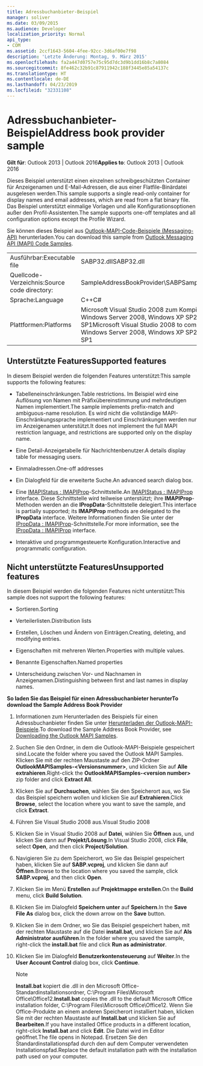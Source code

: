```yaml
---
title: Adressbuchanbieter-Beispiel
manager: soliver
ms.date: 03/09/2015
ms.audience: Developer
localization_priority: Normal
api_type:
- COM
ms.assetid: 2ccf1643-5604-4fee-92cc-3d6af00e7f98
description: 'Letzte Änderung: Montag, 9. März 2015'
ms.openlocfilehash: fa2a447d0757e75c95d7dc3d9b1dd16b8c7a8084
ms.sourcegitcommit: 8fe462c32b91c87911942c188f3445e85a54137c
ms.translationtype: HT
ms.contentlocale: de-DE
ms.lasthandoff: 04/23/2019
ms.locfileid: "32331108"
---
```

# <a name="address-book-provider-sample"></a><span data-ttu-id="28f9a-103">Adressbuchanbieter-Beispiel</span><span class="sxs-lookup"><span data-stu-id="28f9a-103">Address book provider sample</span></span>

  
  
<span data-ttu-id="28f9a-104">**Gilt für**: Outlook 2013 | Outlook 2016</span><span class="sxs-lookup"><span data-stu-id="28f9a-104">**Applies to**: Outlook 2013 | Outlook 2016</span></span> 
  
<span data-ttu-id="28f9a-105">Dieses Beispiel unterstützt einen einzelnen schreibgeschützten Container für Anzeigenamen und E-Mail-Adressen, die aus einer Flatfile-Binärdatei ausgelesen werden.</span><span class="sxs-lookup"><span data-stu-id="28f9a-105">This sample supports a single read-only container for display names and email addresses, which are read from a flat binary file.</span></span> <span data-ttu-id="28f9a-106">Das Beispiel unterstützt einmalige Vorlagen und alle Konfigurationsoptionen außer den Profil-Assistenten.</span><span class="sxs-lookup"><span data-stu-id="28f9a-106">The sample supports one-off templates and all configuration options except the Profile Wizard.</span></span>
  
<span data-ttu-id="28f9a-107">Sie können dieses Beispiel aus [Outlook-MAPI-Code-Beispiele (Messaging-API)](https://go.microsoft.com/fwlink/?LinkId=129740
) herunterladen.</span><span class="sxs-lookup"><span data-stu-id="28f9a-107">You can download this sample from [Outlook Messaging API (MAPI) Code Samples](https://go.microsoft.com/fwlink/?LinkId=129740
).</span></span>
  
|||
|:-----|:-----|
|<span data-ttu-id="28f9a-108">Ausführbar:</span><span class="sxs-lookup"><span data-stu-id="28f9a-108">Executable file</span></span>  <br/> |<span data-ttu-id="28f9a-109">SABP32.dll</span><span class="sxs-lookup"><span data-stu-id="28f9a-109">SABP32.dll</span></span>  <br/> |
| <span data-ttu-id="28f9a-110">Quellcode-Verzeichnis:</span><span class="sxs-lookup"><span data-stu-id="28f9a-110">Source code directory:</span></span>  <br/> |<span data-ttu-id="28f9a-111">SampleAddressBookProvider\SABP</span><span class="sxs-lookup"><span data-stu-id="28f9a-111">SampleAddressBookProvider\SABP</span></span>  <br/> |
|<span data-ttu-id="28f9a-112">Sprache:</span><span class="sxs-lookup"><span data-stu-id="28f9a-112">Language</span></span>  <br/> |<span data-ttu-id="28f9a-113">C++</span><span class="sxs-lookup"><span data-stu-id="28f9a-113">C#</span></span>  <br/> |
|<span data-ttu-id="28f9a-114">Plattformen:</span><span class="sxs-lookup"><span data-stu-id="28f9a-114">Platforms</span></span>  <br/> |<span data-ttu-id="28f9a-115">Microsoft Visual Studio 2008 zum Kompilieren für Windows Vista, Windows Server 2008, Windows XP SP2 und Windows Server 2003 SP1</span><span class="sxs-lookup"><span data-stu-id="28f9a-115">Microsoft Visual Studio 2008 to compile for Windows Vista, Windows Server 2008, Windows XP SP2, and Windows Server 2003 SP1</span></span>  <br/> |
   
## <a name="supported-features"></a><span data-ttu-id="28f9a-116">Unterstützte Features</span><span class="sxs-lookup"><span data-stu-id="28f9a-116">Supported features</span></span>

<span data-ttu-id="28f9a-117">In diesem Beispiel werden die folgenden Features unterstützt:</span><span class="sxs-lookup"><span data-stu-id="28f9a-117">This sample supports the following features:</span></span>
  
- <span data-ttu-id="28f9a-118">Tabelleneinschränkungen.</span><span class="sxs-lookup"><span data-stu-id="28f9a-118">Table restrictions.</span></span> <span data-ttu-id="28f9a-119">Im Beispiel wird eine Auflösung von Namen mit Präfixübereinstimmung und mehrdeutigen Namen implementiert.</span><span class="sxs-lookup"><span data-stu-id="28f9a-119">The sample implements prefix-match and ambiguous-name resolution.</span></span> <span data-ttu-id="28f9a-120">Es wird nicht die vollständige MAPI-Einschränkungssprache implementiert und Einschränkungen werden nur im Anzeigenamen unterstützt.</span><span class="sxs-lookup"><span data-stu-id="28f9a-120">It does not implement the full MAPI restriction language, and restrictions are supported only on the display name.</span></span>
    
- <span data-ttu-id="28f9a-121">Eine Detail-Anzeigetabelle für Nachrichtenbenutzer.</span><span class="sxs-lookup"><span data-stu-id="28f9a-121">A details display table for messaging users.</span></span> 
    
- <span data-ttu-id="28f9a-122">Einmaladressen.</span><span class="sxs-lookup"><span data-stu-id="28f9a-122">One-off addresses</span></span>
    
- <span data-ttu-id="28f9a-123">Ein Dialogfeld für die erweiterte Suche.</span><span class="sxs-lookup"><span data-stu-id="28f9a-123">An advanced search dialog box.</span></span>
    
- <span data-ttu-id="28f9a-124">Eine [IMAPIStatus : IMAPIProp](imapistatusimapiprop.md)-Schnittstelle.</span><span class="sxs-lookup"><span data-stu-id="28f9a-124">An [IMAPIStatus : IMAPIProp](imapistatusimapiprop.md) interface.</span></span> <span data-ttu-id="28f9a-125">Diese Schnittstelle wird teilweise unterstützt; ihre **IMAPIProp**-Methoden werden an die **IPropData**-Schnittstelle delegiert.</span><span class="sxs-lookup"><span data-stu-id="28f9a-125">This interface is partially supported; its **IMAPIProp** methods are delegated to the **IPropData** interface.</span></span> <span data-ttu-id="28f9a-126">Weitere Informationen finden Sie unter der [IPropData : IMAPIProp](ipropdataimapiprop.md)-Schnittstelle.</span><span class="sxs-lookup"><span data-stu-id="28f9a-126">For more information, see the [IPropData : IMAPIProp](ipropdataimapiprop.md) interface.</span></span> 
    
- <span data-ttu-id="28f9a-127">Interaktive und programmgesteuerte Konfiguration.</span><span class="sxs-lookup"><span data-stu-id="28f9a-127">Interactive and programmatic configuration.</span></span>
    
## <a name="unsupported-features"></a><span data-ttu-id="28f9a-128">Nicht unterstützte Features</span><span class="sxs-lookup"><span data-stu-id="28f9a-128">Unsupported features</span></span>

<span data-ttu-id="28f9a-129">In diesem Beispiel werden die folgenden Features nicht unterstützt:</span><span class="sxs-lookup"><span data-stu-id="28f9a-129">This sample does not support the following features:</span></span>
  
- <span data-ttu-id="28f9a-130">Sortieren.</span><span class="sxs-lookup"><span data-stu-id="28f9a-130">Sorting</span></span>
    
- <span data-ttu-id="28f9a-131">Verteilerlisten.</span><span class="sxs-lookup"><span data-stu-id="28f9a-131">Distribution lists</span></span>
    
- <span data-ttu-id="28f9a-132">Erstellen, Löschen und Ändern von Einträgen.</span><span class="sxs-lookup"><span data-stu-id="28f9a-132">Creating, deleting, and modifying entries.</span></span>
    
- <span data-ttu-id="28f9a-133">Eigenschaften mit mehreren Werten.</span><span class="sxs-lookup"><span data-stu-id="28f9a-133">Properties with multiple values.</span></span>
    
- <span data-ttu-id="28f9a-134">Benannte Eigenschaften.</span><span class="sxs-lookup"><span data-stu-id="28f9a-134">Named properties</span></span>
    
- <span data-ttu-id="28f9a-135">Unterscheidung zwischen Vor- und Nachnamen in Anzeigenamen.</span><span class="sxs-lookup"><span data-stu-id="28f9a-135">Distinguishing between first and last names in display names.</span></span>
    
 <span data-ttu-id="28f9a-136">**So laden Sie das Beispiel für einen Adressbuchanbieter herunter**</span><span class="sxs-lookup"><span data-stu-id="28f9a-136">**To download the Sample Address Book Provider**</span></span>
  
1. <span data-ttu-id="28f9a-137">Informationen zum Herunterladen des Beispiels für einen Adressbuchanbieter finden Sie unter [Herunterladen der Outlook-MAPI-Beispiele](downloading-the-outlook-mapi-samples.md).</span><span class="sxs-lookup"><span data-stu-id="28f9a-137">To download the Sample Address Book Provider, see [Downloading the Outlook MAPI Samples](downloading-the-outlook-mapi-samples.md).</span></span>
    
2. <span data-ttu-id="28f9a-138">Suchen Sie den Ordner, in dem die Outlook-MAPI-Beispiele gespeichert sind.</span><span class="sxs-lookup"><span data-stu-id="28f9a-138">Locate the folder where you saved the Outlook MAPI Samples.</span></span> <span data-ttu-id="28f9a-139">Klicken Sie mit der rechten Maustaste auf den ZIP-Ordner **OutlookMAPISamples-\<Versionsnummer\>**, und klicken Sie auf **Alle extrahieren**.</span><span class="sxs-lookup"><span data-stu-id="28f9a-139">Right-click the **OutlookMAPISamples-\<version number\>** zip folder and click **Extract All**.</span></span>
    
3. <span data-ttu-id="28f9a-140">Klicken Sie auf **Durchsuchen**, wählen Sie den Speicherort aus, wo Sie das Beispiel speichern wollen und klicken Sie auf **Extrahieren**.</span><span class="sxs-lookup"><span data-stu-id="28f9a-140">Click **Browse**, select the location where you want to save the sample, and click **Extract**.</span></span>
    
4. <span data-ttu-id="28f9a-141">Führen Sie Visual Studio 2008 aus.</span><span class="sxs-lookup"><span data-stu-id="28f9a-141">Visual Studio 2008</span></span>
    
5. <span data-ttu-id="28f9a-142">Klicken Sie in Visual Studio 2008 auf **Datei**, wählen Sie **Öffnen** aus, und klicken Sie dann auf **Projekt/Lösung**.</span><span class="sxs-lookup"><span data-stu-id="28f9a-142">In Visual Studio 2008, click **File**, select **Open**, and then click **Project/Solution**.</span></span>
    
6. <span data-ttu-id="28f9a-143">Navigieren Sie zu dem Speicherort, wo Sie das Beispiel gespeichert haben, klicken Sie auf **SABP.vcproj**, und klicken Sie dann auf **Öffnen**.</span><span class="sxs-lookup"><span data-stu-id="28f9a-143">Browse to the location where you saved the sample, click **SABP.vcproj**, and then click **Open**.</span></span>
    
7. <span data-ttu-id="28f9a-144">Klicken Sie im Menü **Erstellen** auf **Projektmappe erstellen**.</span><span class="sxs-lookup"><span data-stu-id="28f9a-144">On the **Build** menu, click **Build Solution**.</span></span>
    
8. <span data-ttu-id="28f9a-145">Klicken Sie im Dialogfeld **Speichern unter** auf **Speichern**.</span><span class="sxs-lookup"><span data-stu-id="28f9a-145">In the **Save File As** dialog box, click the down arrow on the **Save** button.</span></span>
    
9. <span data-ttu-id="28f9a-146">Klicken Sie in dem Ordner, wo Sie das Beispiel gespeichert haben, mit der rechten Maustaste auf die Datei **install.bat**, und klicken Sie auf **Als Administrator ausführen**.</span><span class="sxs-lookup"><span data-stu-id="28f9a-146">In the folder where you saved the sample, right-click the **install.bat** file and click **Run as administrator**.</span></span>
    
10. <span data-ttu-id="28f9a-147">Klicken Sie im Dialogfeld **Benutzerkontensteuerung** auf **Weiter**.</span><span class="sxs-lookup"><span data-stu-id="28f9a-147">In the **User Account Control** dialog box, click **Continue**.</span></span>
    
    > [!NOTE]
    > <span data-ttu-id="28f9a-148">**Install.bat** kopiert die .dll in den Microsoft Office-Standardinstallationsordner, C:\Program Files\Microsoft Office\Office12\.</span><span class="sxs-lookup"><span data-stu-id="28f9a-148">**Install.bat** copies the .dll to the default Microsoft Office installation folder, C:\Program Files\Microsoft Office\Office12\.</span></span> <span data-ttu-id="28f9a-149">Wenn Sie Office-Produkte an einem anderen Speicherort installiert haben, klicken Sie mit der rechten Maustaste auf **Install.bat** und klicken Sie auf **Bearbeiten**.</span><span class="sxs-lookup"><span data-stu-id="28f9a-149">If you have installed Office products in a different location, right-click **Install.bat** and click **Edit**.</span></span> <span data-ttu-id="28f9a-150">Die Datei wird im Editor geöffnet.</span><span class="sxs-lookup"><span data-stu-id="28f9a-150">The file opens in Notepad.</span></span> <span data-ttu-id="28f9a-151">Ersetzen Sie den Standardinstallationspfad durch den auf dem Computer verwendeten Installationspfad.</span><span class="sxs-lookup"><span data-stu-id="28f9a-151">Replace the default installation path with the installation path used on your computer.</span></span> 
  

